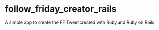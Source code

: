 follow_friday_creator_rails
===========================

A simple app to create the FF Tweet created with Ruby and Ruby on Rails
